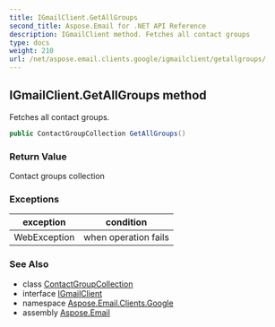 ```yaml
---
title: IGmailClient.GetAllGroups
second_title: Aspose.Email for .NET API Reference
description: IGmailClient method. Fetches all contact groups
type: docs
weight: 210
url: /net/aspose.email.clients.google/igmailclient/getallgroups/
---
```

## IGmailClient.GetAllGroups method

Fetches all contact groups.

```csharp
public ContactGroupCollection GetAllGroups()
```

### Return Value

Contact groups collection

### Exceptions

| exception | condition |
| --- | --- |
| WebException | when operation fails |

### See Also

* class [ContactGroupCollection](../../contactgroupcollection/)
* interface [IGmailClient](../)
* namespace [Aspose.Email.Clients.Google](../../igmailclient/)
* assembly [Aspose.Email](../../../)


